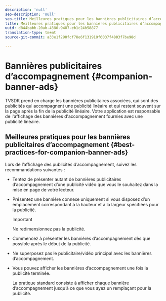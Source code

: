 ```yaml
---
description: 'null'
seo-description: 'null'
seo-title: Meilleures pratiques pour les bannières publicitaires d’accompagnement
title: Meilleures pratiques pour les bannières publicitaires d’accompagnement
uuid: d844babb-20ab-4380-9487-eb1c24b58877
translation-type: tm+mt
source-git-commit: a33e1f290fcf78e6f131910f6037f4803f7be98d

---
```



# Bannières publicitaires d’accompagnement {#companion-banner-ads}

TVSDK prend en charge les bannières publicitaires associées, qui sont des publicités qui accompagnent une publicité linéaire et qui restent souvent sur la page après la fin de la publicité linéaire. Votre application est responsable de l&#39;affichage des bannières d&#39;accompagnement fournies avec une publicité linéaire.

## Meilleures pratiques pour les bannières publicitaires d’accompagnement {#best-practices-for-companion-banner-ads}

Lors de l’affichage des publicités d’accompagnement, suivez les recommandations suivantes :

* Tentez de présenter autant de bannières publicitaires d’accompagnement d’une publicité vidéo que vous le souhaitez dans la mise en page de votre lecteur.
* Présentez une bannière connexe uniquement si vous disposez d’un emplacement correspondant à la hauteur et à la largeur spécifiées pour la publicité.

   >[!IMPORTANT]
   >
   >Ne redimensionnez pas la publicité.

* Commencez à présenter les bannières d’accompagnement dès que possible après le début de la publicité.
* Ne superposez pas le  publicitaire/vidéo principal avec les bannières d’accompagnement.
* Vous pouvez afficher les bannières d’accompagnement une fois la publicité terminée.

   La pratique standard consiste à afficher chaque bannière d’accompagnement jusqu’à ce que vous ayez un remplaçant pour la publicité.

